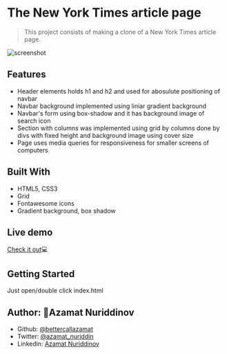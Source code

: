 # The New York Times article page

> This project consists of making a clone of a New York Times article page.

![screenshot](.assets/imgs/screenshot.png)

## Features

- Header elements holds h1 and h2 and used for abosulute positioning of navbar
- Navbar background implemented using liniar gradient background
- Navbar's form using box-shadow and it has background image of search icon
- Section with columns was implemented using grid by columns done by divs with fixed height and background image using cover size
- Page uses media queries for responsiveness for smaller screens of computers

## Built With

- HTML5, CSS3
- Grid
- Fontawesome icons
- Gradient background, box shadow

## Live demo

[Check it out](https://apple-website-clone.netlify.com/)💻

## Getting Started

Just open/double click index.html

## Author: 👤Azamat Nuriddinov

- Github: [@bettercallazamat](https://github.com/bettercallazamat)
- Twitter: [@azamat_nuriddin](https://twitter.com/azamat_nuriddin)
- Linkedin: [Azamat Nuriddinov](https://www.linkedin.com/in/azamat-nuriddinov-57579868)